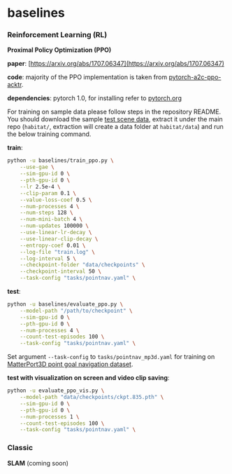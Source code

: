 baselines
==============================


### Reinforcement Learning (RL)

**Proximal Policy Optimization (PPO)**

**paper**: [https://arxiv.org/abs/1707.06347](https://arxiv.org/abs/1707.06347)

**code**: majority of the PPO implementation is taken from 
[pytorch-a2c-ppo-acktr](https://github.com/ikostrikov/pytorch-a2c-ppo-acktr).
 
**dependencies**: pytorch 1.0, for installing refer to [pytorch.org](https://pytorch.org/)

For training on sample data please follow steps in the repository README. You should download the sample [test scene data](http://dl.fbaipublicfiles.com/habitat/habitat-test-scenes.zip), extract it under the main repo (`habitat/`, extraction will create a data folder at `habitat/data`) and run the below training command.

**train**:
```bash
python -u baselines/train_ppo.py \
    --use-gae \
    --sim-gpu-id 0 \
    --pth-gpu-id 0 \
    --lr 2.5e-4 \
    --clip-param 0.1 \
    --value-loss-coef 0.5 \
    --num-processes 4 \
    --num-steps 128 \
    --num-mini-batch 4 \
    --num-updates 100000 \
    --use-linear-lr-decay \
    --use-linear-clip-decay \
    --entropy-coef 0.01 \
    --log-file "train.log" \
    --log-interval 5 \
    --checkpoint-folder "data/checkpoints" \
    --checkpoint-interval 50 \
    --task-config "tasks/pointnav.yaml" \


```

**test**:
```bash
python -u baselines/evaluate_ppo.py \
    --model-path "/path/to/checkpoint" \
    --sim-gpu-id 0 \
    --pth-gpu-id 0 \
    --num-processes 4 \
    --count-test-episodes 100 \
    --task-config "tasks/pointnav.yaml" \


```

Set argument `--task-config` to `tasks/pointnav_mp3d.yaml` for training on [MatterPort3D point goal navigation dataset](/README.md#task-datasets).

**test with visualization on screen and video clip saving**:
```bash
python -u evaluate_ppo_vis.py \
    --model-path "data/checkpoints/ckpt.835.pth" \
    --sim-gpu-id 0 \
    --pth-gpu-id 0 \
    --num-processes 1 \
    --count-test-episodes 100 \
    --task-config "tasks/pointnav.yaml" \


```

### Classic

**SLAM** (coming soon)
